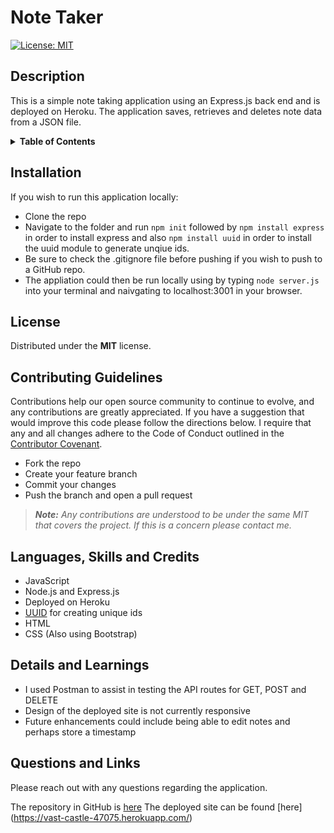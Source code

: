 # Note Taker
[![License: MIT](https://img.shields.io/badge/License-MIT-yellow.svg)](https://opensource.org/licenses/MIT)

## Description
This is a simple note taking application using an Express.js back end and is deployed on Heroku. The application saves, retrieves and deletes note data from a JSON file.

<details>
<summary><strong>Table of Contents</strong></summary>

- [Installation](#installation)
- [License](#license)
- [Contributing Guidelines](#contributing-guidelines)
- [Languages, Skills and Credits](#languages-skills-and-credits)
- [Details and Learnings](#details-and-learnings)
- [Questions and Links](#questions-and-links)
</details>

## Installation
If you wish to run this application locally:

- Clone the repo
- Navigate to the folder and run `npm init` followed by `npm install express` in order to install express and also `npm install uuid` in order to install the uuid module to generate unqiue ids.
- Be sure to check the .gitignore file before pushing if you wish to push to a GitHub repo.
- The appliation could then be run locally using by typing `node server.js` into your terminal and naivgating to localhost:3001 in your browser.

## License
Distributed under the **MIT** license.

## Contributing Guidelines
Contributions help our open source community to continue to evolve, and any contributions are greatly appreciated. If you have a suggestion that would improve this code please follow the directions below. I require that any and all changes adhere to the Code of Conduct outlined in the [Contributor Covenant](https://www.contributor-covenant.org/).

 - Fork the repo
 - Create your feature branch
 - Commit your changes
 - Push the branch and open a pull request

> _**Note:** Any contributions are understood to be under the same MIT that covers the project. If this is a concern please contact me._

## Languages, Skills and Credits
- JavaScript
- Node.js and Express.js
- Deployed on Heroku
- [UUID](https://www.npmjs.com/package/uuid) for creating unique ids
- HTML
- CSS (Also using Bootstrap)

## Details and Learnings
- I used Postman to assist in testing the API routes for GET, POST and DELETE
- Design of the deployed site is not currently responsive
- Future enhancements could include being able to edit notes and perhaps store a timestamp

## Questions and Links
Please reach out with any questions regarding the application.

The repository in GitHub is [here](https://github.com/benfok/note-taker)
The deployed site can be found [here] (https://vast-castle-47075.herokuapp.com/) 

